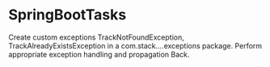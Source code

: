 # SpringBootTasks

Create custom exceptions TrackNotFoundException, TrackAlreadyExistsException in a
com.stack....exceptions package. Perform appropriate exception handling and propagation
Back.
